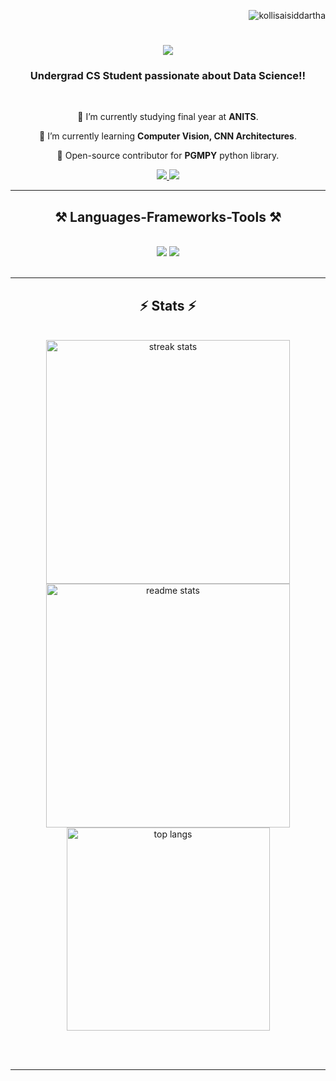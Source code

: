 <p align="right"> <img src="https://komarev.com/ghpvc/?username=kollisaisiddartha&label=Profile%20views&color=0e75b6&style=flat" alt="kollisaisiddartha" /> </p>

<h1 align="center">
    <img src="https://readme-typing-svg.herokuapp.com/?font=Righteous&size=35&center=true&vCenter=true&width=500&height=70&duration=4000&lines=Hi+There!+👋;+I'm+Sai+Siddartha!;" />
</h1>

<h3 align="center">Undergrad CS Student passionate about Data Science!!</h3>

<br/>

<div align="center">
 
 🔭 I’m currently studying final year at **ANITS**.
 
 🌱 I’m currently learning **Computer Vision, CNN Architectures**.

💬 Open-source contributor for **PGMPY** python library.

<!--⚡ Fun fact **Game of Thrones Night's Watch cloaks are made from Ikea rugs** -->

 </div>
 
<div align="center"> 
  <a href="mailto:saisiddarthakolli@gmail.com">
    <img src="https://img.shields.io/badge/Gmail-333333?style=for-the-badge&logo=gmail&logoColor=red" />
  </a>
  <a href="https://linkedin.com/in/kollisaisiddartha" target="_blank">
    <img src="https://img.shields.io/badge/LinkedIn-0077B5?style=for-the-badge&logo=linkedin&logoColor=white" target="_blank" />
  </a>
  <!--<a href="https://salesp07.github.io" target="_blank">
     <img src="https://img.shields.io/badge/Portfolio-FF5722?style=for-the-badge&logo=todoist&logoColor=white" target="_blank" /> --> <!-- sqlite, safari, google-chrome are other good icon options -->
  </a>
</div>

 <hr/>
 
<h2 align="center">⚒️ Languages-Frameworks-Tools ⚒️</h2>
<br/>
<div align="center">
    <img src="https://skillicons.dev/icons?i=pytorch,python,sklearn,mysql,opencv,c,cpp" />
    <img src="https://skillicons.dev/icons?i=aws,vscode,unity,anaconda,mongodb,github,git,bash,linux,flask" /><br>
</div>

<br/>
<hr/>

<!--<div align="center">
  <h2>🐍 My Contributions 🐍</h2>
  <br>
  <img alt="snake eating my contributions" src="https://raw.githubusercontent.com/salesp07/salesp07/output/github-contribution-grid-snake.svg" />
  
  <br/><br/><br/>
</div>

<hr/> -->

<h2 align="center">⚡ Stats ⚡</h2>
<br>
<div align=center>
  <img width=390 src="https://github-readme-streak-stats.herokuapp.com/?user=kollisaisiddartha&theme=react&border_radius=10" alt="streak stats"/>
  <img width=390 src="https://github-readme-stats.vercel.app/api?username=kollisaisiddartha&show_icons=true&theme=react&rank_icon=github&border_radius=10" alt="readme stats" />
  <br/>
  <img width=325 align="center" src="https://github-readme-stats.vercel.app/api/top-langs/?username=kollisaisiddartha&hide=HTML&langs_count=8&layout=compact&theme=react&border_radius=10&size_weight=0.5&count_weight=0.5&exclude_repo=github-readme-stats" alt="top langs" />
</div>

<br/><br/>

<hr/>

<!-- Video link for the file : https://www.youtube.com/watch?v=eHaXw8Bd_ms -->
